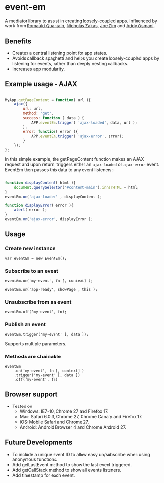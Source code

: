 # event-em


A mediator library to assist in creating loosely-coupled apps. Influenced by work from [Romauld Quantain](http://www.soundstep.com), [Nicholas Zakas](http://www.nczonline.net), [Joe Zim](http://www.joezimjs.com) and [Addy Osmani](http://www.addyosmani.com).

## Benefits

* Creates a central listening point for app states.
* Avoids callback spaghetti and helps you create loosely-coupled apps by listening for events, rather than deeply nesting callbacks.
* Increases app modularity.

## Example usage - AJAX


``` javascript

MyApp.getPageContent = function( url ){
	ajax({
		url: url,
		method: 'get',
		success: function ( data ) {
			APP.eventEm.trigger( 'ajax-loaded', data, url );
		},
		error: function( error ){
			APP.eventEm.trigger( 'ajax-error', error);
		}
	});
};

```

In this simple example, the getPageContent function makes an AJAX request and upon return, triggers either an `ajax-loaded` or `ajax-error` event. EventEm then passes this data to any event listeners:-

``` javascript

function displayContent( html ){
	document.querySelector('#content-main').innerHTML = html;
}
eventEm.on('ajax-loaded' , displayContent );

function displayError( error ){
	alert( error );
}
eventEm.on('ajax-error', displayError );
```


## Usage

### Create new instance 

```
var eventEm = new EventEm();
```

### Subscribe to an event 

``` 
eventEm.on('my-event', fn [, context] );

eventEm.on('app-ready', showPage , this );
```

### Unsubscribe from an event

``` 
eventEm.off('my-event', fn);
```

### Publish an event

``` 
eventEm.trigger('my-event' [, data ]);
```
Supports multiple parameters.

### Methods are chainable

``` 
eventEm
	.on('my-event', fn [, context] )	
	.trigger('my-event' [, data ])
	.off('my-event', fn)
```

## Browser support

* Tested on 
	* Windows: IE7-10, Chrome 27 and Firefox 17.
	* Mac: Safari 6.0.3, Chrome 27, Chrome Canary and Firefox 17.
	* iOS: Mobile Safari and Chrome 27.
	* Android: Android Browser 4 and Chrome Android 27.

## Future Developments

* To include a unique event ID to allow easy un/subscribe when using anonymous functions.
* Add getLastEvent method to show the last event triggered.
* Add getCallStack method to show all events listeners.
* Add timestamp for each event.


